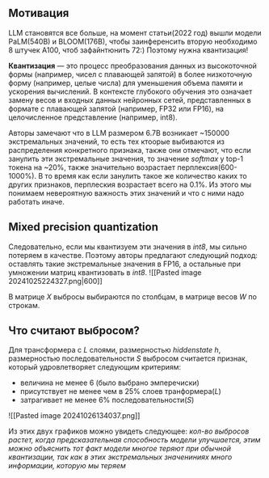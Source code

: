 ## Мотивация
LLM становятся все больше, на момент статьи(2022 год) вышли модели PaLM(540B) и BLOOM(176B), чтобы заинференсить вторую необходимо 8 штучек A100, чтоб зафайнтюнить 72:) Поэтому нужна квантизация! 

**Квантизация** — это процесс преобразования данных из высокоточной формы (например, чисел с плавающей запятой) в более низкоточную форму (например, целые числа) для уменьшения объема памяти и ускорения вычислений. В контексте глубокого обучения это означает замену весов и входных данных нейронных сетей, представленных в формате с плавающей запятой (например, FP32 или FP16), на целочисленное представление (например, int8).


Авторы замечают что в LLM размером 6.7B возникает ~150000 экстремальных значений, то есть тех ктоорые выбиваются из распределения конкретного признака, также они отмечают, что если занулить эти экстремальные значения, то значение *softmax* у top-1 токена на ~20%, также значительно возрастает перплексия(600-1000%). В то время как если занулить такое же количество каких то других признаков, перплеския возрастает всего на 0.1%.
Из этого мы понимаем невероятную важность этих значений и что с ними надо работать иначе.

## Mixed precision quantization
Следовательно, если мы квантизуем эти значения в *int8*, мы сильно потеряем в качестве. Поэтому авторы предлагают следующий подход: оставлять такие экстремальные значения в FP16, а остальные при умножении матриц квантизовать в *int8*.
![[Pasted image 20241025224327.png|600]]

В матрице *X* выбросы выбираются по столбцам, в матрице весов *W* по строкам. 

## Что считают **выбросом**? 

Для трансформера с $L$ слоями, размерностью $hiddenstate$ $h$, размерностью последовательности $S$ выбросом считается признак, который удровлетворяет следующим критериям:
- величина не менее 6 (было выбрано эмперечиски)
- присутствует не менее чем в 25% слоев транформера($L$)
- затрагивает не менее 6% последовательности($S$)

![[Pasted image 20241026134037.png]]


Из этих двух графиков можно увидеть следующее: 
*кол-во выбросов растет, когда предсказательная способность модели улучшается, этим можно объяснить тот факт модели многое теряют при обычной квантизации, так как в этих экстремальных значениниях много информации, которую мы теряем*